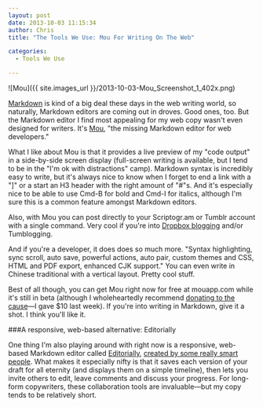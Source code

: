 ```yaml
---
layout: post
date: 2013-10-03 11:15:34
author: Chris
title: "The Tools We Use: Mou For Writing On The Web"

categories:
  - Tools We Use

---
```


![Mou]({{ site.images_url }}/2013-10-03-Mou_Screenshot_1_402x.png)

<!-- excerpt -->

[Markdown][1] is kind of a big deal these days in the web writing world, so naturally, Markdown editors are coming out in droves. Good ones, too. But the Markdown editor I find most appealing for my web copy wasn't even designed for writers. It's [Mou][2], "the missing Markdown editor for web developers."

<!-- /excerpt -->

What I like about Mou is that it provides a live preview of my "code output" in a side-by-side screen display (full-screen writing is available, but I tend to be in the "I'm ok with distractions" camp). Markdown syntax is incredibly easy to write, but it's always nice to know when I forget to end a link with a "]" or a start an H3 header with the right amount of "#"s. And it's especially nice to be able to use Cmd-B for bold and Cmd-I for italics, although I'm sure this is a common feature amongst Markdown editors.

Also, with Mou you can post directly to your Scriptogr.am or Tumblr account with a single command. Very cool if you're into [Dropbox blogging][6] and/or Tumblogging. 

And if you're a developer, it does does so much more. "Syntax highlighting, sync scroll, auto save, powerful actions, auto pair, custom themes and CSS, HTML and PDF export, enhanced CJK support." You can even write in Chinese traditional with a vertical layout. Pretty cool stuff.

Best of all though, you can get Mou right now for free at mouapp.com while it's still in beta (although I wholeheartedly recommend [donating to the cause][3]—I gave $10 last week). If you're into writing in Markdown, give it a shot. I think you'll like it.

###A responsive, web-based alternative: Editorially

One thing I'm also playing around with right now is a responsive, web-based Markdown editor called [Editorially][4], [created by some really smart people][5]. What makes it especially nifty is that it saves each version of your draft for all eternity (and displays them on a simple timeline), then lets you invite others to edit, leave comments and discuss your progress. For long-form copywriters, these collaboration tools are invaluable—but my copy tends to be relatively short. 

[1]: http://daringfireball.net/projects/markdown/
[2]: http://mouapp.com/
[3]: http://mouapp.com/donate/
[4]: http://editorially.com/
[5]: http://aworkinglibrary.com/library/archives/editorially/
[6]: http://blog.iwantmyname.com/2013/09/own-your-content-the-rise-of-dropbox-blogging.html
